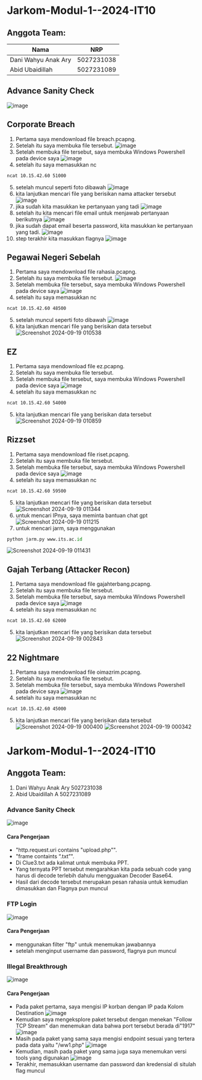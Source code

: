 # Jarkom-Modul-1--2024-IT10

## Anggota Team:

| Nama | NRP                    |
|---------------|---------------------------------|
| Dani Wahyu Anak Ary    | 5027231038 |
| Abid Ubaidillah     | 5027231089 |

## Advance Sanity Check
![image](https://github.com/user-attachments/assets/2e33681e-f43f-4d5e-8d77-ca36137d7593)

## Corporate Breach
1. Pertama saya mendownload file breach.pcapng.
2. Setelah itu saya membuka file tersebut.
![image](https://github.com/user-attachments/assets/d456d069-d72d-4f6b-8810-49af03291b86)
3. Setelah membuka file tersebut, saya membuka Windows Powershell pada device saya
![image](https://github.com/user-attachments/assets/9bd77ccc-c012-4424-a795-87b734bcb531)
4. setelah itu saya memasukkan nc
```bash
ncat 10.15.42.60 51000
```
5. setelah muncul seperti foto dibawah
![image](https://github.com/user-attachments/assets/ae7af18f-d5a3-4e37-b498-c90adf8f0ea4)
6. kita lanjutkan mencari file yang berisikan nama attacker tersebut
![image](https://github.com/user-attachments/assets/1f4fb18e-dfe2-45fb-8214-04346924b350)
7. jika sudah kita masukkan ke pertanyaan yang tadi
![image](https://github.com/user-attachments/assets/b2dd9d1f-f688-45ea-ad49-47910c5a0a42)
8. setelah itu kita mencari file email untuk menjawab pertanyaan berikutnya
![image](https://github.com/user-attachments/assets/6f0901cc-5553-4909-b854-dae75e5d0e18)
9. jika sudah dapat email beserta password, kita masukkan ke pertanyaan yang tadi.
![image](https://github.com/user-attachments/assets/122ad2b9-fb96-48cd-a31b-adf99f99ae79)
10. step terakhir kita masukkan flagnya
![image](https://github.com/user-attachments/assets/17cb1491-ca7b-4b61-b481-c07e32e5a28f)

## Pegawai Negeri Sebelah
1. Pertama saya mendownload file rahasia.pcapng.
2. Setelah itu saya membuka file tersebut.
![image](https://github.com/user-attachments/assets/daf384c4-bc13-4cb6-81bf-b74a7082d217)
3. Setelah membuka file tersebut, saya membuka Windows Powershell pada device saya
![image](https://github.com/user-attachments/assets/9bd77ccc-c012-4424-a795-87b734bcb531)
4. setelah itu saya memasukkan nc
```bash
ncat 10.15.42.60 48500
```
5. setelah muncul seperti foto dibawah
![image](https://github.com/user-attachments/assets/b4d3292b-173f-4a02-83e2-8aad7b79a440)
6. kita lanjutkan mencari file yang berisikan data tersebut
![Screenshot 2024-09-19 010538](https://github.com/user-attachments/assets/9cf3adfc-32c7-41b3-8bde-0aba4216aa14)

## EZ
1. Pertama saya mendownload file ez.pcapng.
2. Setelah itu saya membuka file tersebut.
3. Setelah membuka file tersebut, saya membuka Windows Powershell pada device saya
![image](https://github.com/user-attachments/assets/9bd77ccc-c012-4424-a795-87b734bcb531)
4. setelah itu saya memasukkan nc
```bash
ncat 10.15.42.60 54000
```
5. kita lanjutkan mencari file yang berisikan data tersebut
![Screenshot 2024-09-19 010859](https://github.com/user-attachments/assets/d1669173-ec32-400c-b278-a7eab9a6ba10)

## Rizzset
1. Pertama saya mendownload file riset.pcapng.
2. Setelah itu saya membuka file tersebut.
3. Setelah membuka file tersebut, saya membuka Windows Powershell pada device saya
![image](https://github.com/user-attachments/assets/9bd77ccc-c012-4424-a795-87b734bcb531)
4. setelah itu saya memasukkan nc
```bash
ncat 10.15.42.60 59500
```
5. kita lanjutkan mencari file yang berisikan data tersebut
![Screenshot 2024-09-19 011344](https://github.com/user-attachments/assets/03813259-7a99-4ea9-829e-4c61437205c4)
6. untuk mencari IPnya, saya meminta bantuan chat gpt
![Screenshot 2024-09-19 011215](https://github.com/user-attachments/assets/8461e6c4-0cf1-4a38-8023-968dd5ce028f)
7. untuk mencari jarm, saya menggunakan
```py
python jarm.py www.its.ac.id
```
![Screenshot 2024-09-19 011431](https://github.com/user-attachments/assets/5b78619e-23ed-4a51-a532-699295403499)

## Gajah Terbang (Attacker Recon)
1. Pertama saya mendownload file gajahterbang.pcapng.
2. Setelah itu saya membuka file tersebut.
3. Setelah membuka file tersebut, saya membuka Windows Powershell pada device saya
![image](https://github.com/user-attachments/assets/9bd77ccc-c012-4424-a795-87b734bcb531)
4. setelah itu saya memasukkan nc
```bash
ncat 10.15.42.60 62000
```
5. kita lanjutkan mencari file yang berisikan data tersebut
![Screenshot 2024-09-19 002843](https://github.com/user-attachments/assets/7b331e36-d6fb-49ad-a211-218129b15bf0)

## 22 Nightmare
1. Pertama saya mendownload file oimazrim.pcapng.
2. Setelah itu saya membuka file tersebut.
3. Setelah membuka file tersebut, saya membuka Windows Powershell pada device saya
![image](https://github.com/user-attachments/assets/9bd77ccc-c012-4424-a795-87b734bcb531)
4. setelah itu saya memasukkan nc
```bash
ncat 10.15.42.60 45000
```
5. kita lanjutkan mencari file yang berisikan data tersebut
![Screenshot 2024-09-19 000400](https://github.com/user-attachments/assets/e98bcc87-77e2-4840-b115-6b59845affc5)
![Screenshot 2024-09-19 000342](https://github.com/user-attachments/assets/895d2a2b-25c9-4433-9e28-2d80710f9a3a)

# Jarkom-Modul-1--2024-IT10

## Anggota Team:
1. Dani Wahyu Anak Ary   5027231038
2. Abid Ubaidillah A     5027231089

### Advance Sanity Check
![image](https://github.com/user-attachments/assets/2e33681e-f43f-4d5e-8d77-ca36137d7593)
#### Cara Pengerjaan
- "http.request.uri contains "upload.php"".
- "frame containts “.txt”".
- Di Clue3.txt ada kalimat untuk membuka PPT.
- Yang ternyata PPT tersebut mengarahkan kita pada sebuah code yang harus di decode terlebih dahulu mengguakan Decoder Base64.
- Hasil dari decode tersebut merupakan pesan rahasia untuk kemudian dimasukkan dan Flagnya pun muncul

### FTP Login
![image](https://github.com/user-attachments/assets/46e2426d-3863-4139-bf55-17f7c3d787d9)
#### Cara Pengerjaan
- menggunakan filter "ftp" untuk menemukan jawabannya
- setelah menginput username dan password, flagnya pun muncul

### Illegal Breakthrough
![image](https://github.com/user-attachments/assets/70d6a224-995c-4206-bdea-9bab63a10877)
#### Cara Pengerjaan
- Pada paket pertama, saya mengisi IP korban dengan IP pada Kolom Destination
  ![image](https://github.com/user-attachments/assets/498c2491-19ae-42fa-b348-2aaa47d6dff9)
- Kemudian saya mengeksplore paket tersebut dengan menekan "Follow TCP Stream" dan menemukan data bahwa port tersebut berada di"1917"
  ![image](https://github.com/user-attachments/assets/ee15089c-8180-49fb-947b-dff87fbf9d24)
- Masih pada paket yang sama saya mengisi endpoint sesuai yang tertera pada data yaitu "/ww1.php"
  ![image](https://github.com/user-attachments/assets/78432cad-e3f8-4e03-b64a-400a09f96e21)
- Kemudian, masih pada paket yang sama juga saya menemukan versi tools yang digunakan
![image](https://github.com/user-attachments/assets/6a4619c7-06b6-4c5c-821e-4cb7c0608f52)
- Terakhir, memasukkan username dan password dan kredensial di situlah flag muncul



